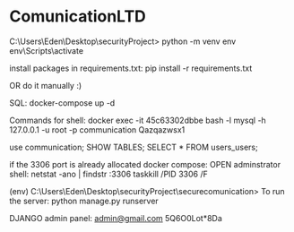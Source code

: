 # ComunicationLTD

C:\Users\Eden\Desktop\securityProject>
python -m venv env
env\Scripts\activate

install packages in requirements.txt:
 pip install -r requirements.txt

OR do it manually :)


SQL:
docker-compose up -d

Commands for shell: 
docker exec -it 45c63302dbbe bash -l
mysql -h 127.0.0.1 -u root -p communication
Qazqazwsx1

use communication;
SHOW TABLES;
SELECT * FROM users_users;

if the 3306 port is already allocated docker compose:
OPEN adminstrator shell:
netstat -ano | findstr :3306
taskkill /PID 3306 /F


(env) C:\Users\Eden\Desktop\securityProject\securecomunication>
To run the server:
python manage.py runserver

DJANGO admin panel:
admin@gmail.com
5Q6O0Lot*8Da
